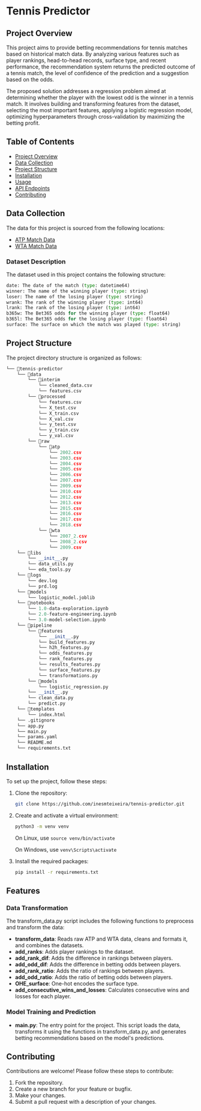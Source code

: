 # Tennis Predictor

## Project Overview

This project aims to provide betting recommendations for tennis matches based on historical match data. By analyzing various features such as player rankings, head-to-head records, surface type, and recent performance, the recommendation system returns the predicted outcome of a tennis match, the level of confidence of the prediction and a suggestion based on the odds.

The proposed solution addresses a regression problem aimed at determining whether the player with the lowest odd is the winner in a tennis match. It involves building and transforming features from the dataset, selecting the most important features, applying a logistic regression model, optimizing hyperparameters through cross-validation by maximizing the betting profit.

## Table of Contents
- [Project Overview](#project-overview)
- [Data Collection](#data-collection)
- [Project Structure](#project-structure)
- [Installation](#installation)
- [Usage](#usage)
- [API Endpoints](#api-endpoints)
- [Contributing](#contributing)

## Data Collection

The data for this project is sourced from the following locations:
- [ATP Match Data](https://data.world/tylerudite/atp-match-data)
- [WTA Match Data](https://data.world/tylerudite/wta-match-data)

### Dataset Description
The dataset used in this project contains the following structure:

```python
date: The date of the match (type: datetime64)
winner: The name of the winning player (type: string)
loser: The name of the losing player (type: string)
wrank: The rank of the winning player (type: int64)
lrank: The rank of the losing player (type: int64)
b365w: The Bet365 odds for the winning player (type: float64)
b365l: The Bet365 odds for the losing player (type: float64)
surface: The surface on which the match was played (type: string)
```

## Project Structure

The project directory structure is organized as follows:


```python
└── 📁tennis-predictor
    └── 📁data
        └── 📁interim
            └── cleaned_data.csv
            └── features.csv
        └── 📁processed
            └── features.csv
            └── X_test.csv
            └── X_train.csv
            └── X_val.csv
            └── y_test.csv
            └── y_train.csv
            └── y_val.csv
        └── 📁raw
            └── 📁atp
                └── 2002.csv
                └── 2003.csv
                └── 2004.csv
                └── 2005.csv
                └── 2006.csv
                └── 2007.csv
                └── 2009.csv
                └── 2010.csv
                └── 2012.csv
                └── 2013.csv
                └── 2015.csv
                └── 2016.csv
                └── 2017.csv
                └── 2018.csv
            └── 📁wta
                └── 2007_2.csv
                └── 2008_2.csv
                └── 2009.csv
    └── 📁libs
        └── __init__.py
        └── data_utils.py
        └── eda_tools.py
    └── 📁logs
        └── dev.log
        └── prd.log
    └── 📁models
        └── logistic_model.joblib
    └── 📁notebooks
        └── 1.0-data-exploration.ipynb
        └── 2.0-feature-engineering.ipynb
        └── 3.0-model-selection.ipynb
    └── 📁pipeline
        └── 📁features
            └── __init__.py
            └── build_features.py
            └── h2h_features.py
            └── odds_features.py
            └── rank_features.py
            └── results_features.py
            └── surface_features.py
            └── transformations.py
        └── 📁models
            └── logistic_regression.py
        └── __init__.py
        └── clean_data.py
        └── predict.py
    └── 📁templates
        └── index.html
    └── .gitignore
    └── app.py
    └── main.py
    └── params.yaml
    └── README.md
    └── requirements.txt
```

## Installation

To set up the project, follow these steps:

1. Clone the repository:
    ```sh
    git clone https://github.com/inesmteixeira/tennis-predictor.git
    ```

2. Create and activate a virtual environment:
    ```sh
    python3 -m venv venv
    ```
    On Linux, use `source venv/bin/activate`  
    
    On Windows, use `venv\Scripts\activate`
    

3. Install the required packages:
    ```sh
    pip install -r requirements.txt
    ```

## Features
### Data Transformation
The transform_data.py script includes the following functions to preprocess and transform the data:

- **transform_data**: Reads raw ATP and WTA data, cleans and formats it, and combines the datasets.
- **add_ranks**: Adds player rankings to the dataset.
- **add_rank_dif**: Adds the difference in rankings between players.
- **add_odd_dif**: Adds the difference in betting odds between players.
- **add_rank_ratio**: Adds the ratio of rankings between players.
- **add_odd_ratio**: Adds the ratio of betting odds between players.
- **OHE_surface**: One-hot encodes the surface type.
- **add_consecutive_wins_and_losses**: Calculates consecutive wins and losses for each player.

### Model Training and Prediction
- **main.py**: The entry point for the project. This script loads the data, transforms it using the functions in transform_data.py, and generates betting recommendations based on the model's predictions.

## Contributing

Contributions are welcome! Please follow these steps to contribute:

1. Fork the repository.
2. Create a new branch for your feature or bugfix.
3. Make your changes.
4. Submit a pull request with a description of your changes.
